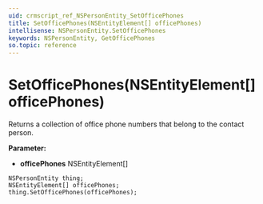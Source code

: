 ```yaml
---
uid: crmscript_ref_NSPersonEntity_SetOfficePhones
title: SetOfficePhones(NSEntityElement[] officePhones)
intellisense: NSPersonEntity.SetOfficePhones
keywords: NSPersonEntity, GetOfficePhones
so.topic: reference
---
```


# SetOfficePhones(NSEntityElement[] officePhones)

Returns a collection of office phone numbers that belong to the contact person.

**Parameter:** 
* **officePhones** NSEntityElement[]

```crmscript
NSPersonEntity thing;
NSEntityElement[] officePhones;
thing.SetOfficePhones(officePhones);
```

